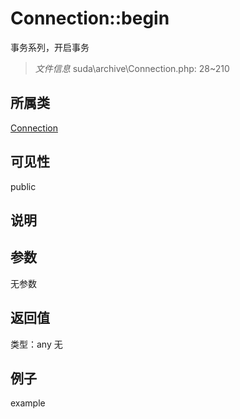 # Connection::begin
事务系列，开启事务
> *文件信息* suda\archive\Connection.php: 28~210
## 所属类 

[Connection](../Connection.md)

## 可见性

  public  
## 说明



## 参数

无参数

## 返回值
类型：any
无

## 例子

example